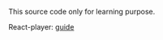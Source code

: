 This source code only for learning purpose.

React-player: [guide](https://www.npmjs.com/package/react-player)